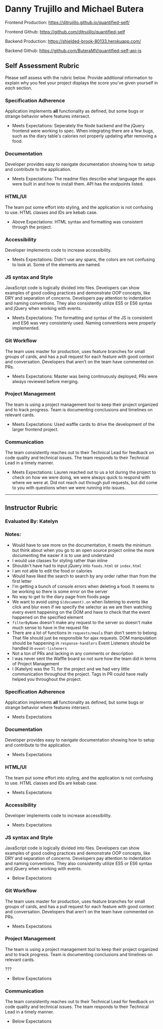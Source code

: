 # Danny Trujillo and Michael Butera

Frontend Production: https://djtrujillo.github.io/quantified-self/

Frontend Github: https://github.com/djtrujillo/quantified-self

Backend Production: https://shielded-brook-80133.herokuapp.com/

Backend Github: https://github.com/ButeraMV/quantified-self-api-js

## Self Assessment Rubric

Please self assess with the rubric below. Provide additional information to explain why you feel your project displays the score you've given yourself in _each_ section.

### Specification Adherence

Application implements **all** functionality as defined, but some bugs or strange behavior where features intersect.

- Meets Expectations: Seperately the Node backend and the jQuery frontend were working to spec. When integrating there are a few bugs, such as the diary table's calories not properly updating after removing a food.

### Documentation

Developer provides easy to navigate documentation showing how to setup and contribute to the application.

- Meets Expectations: The readme files describe what language the apps were built in and how to install them. API has the endpoints listed.

### HTML/UI

The team put some effort into styling, and the application is not confusing to use. HTML classes and IDs are kebab case.

- Above Expectations: HTML syntax and formatting was consistent through the project.  

### Accessibility

Developer implements code to increase accessibility.

- Meets Expectations: Didn't use any spans, the colors are not confusing to look at. Some of the elements are named.

### JS syntax and Style

JavaScript code is logically divided into files. Developers can show examples of good coding practices and demonstrate OOP concepts, like DRY and separation of concerns. Developers pay attention to indentation and naming conventions. They also consistently utilize ES5 or ES6 syntax and jQuery when working with events.

- Meets Expectations: The formatting and syntax of the JS is consistent and ES6 was very consistenly used. Naming conventions were properly implemented.

### Git Workflow

The team uses master for production, uses feature branches for small groups of cards, and has a pull request for each feature with good context and conversation. Developers that aren't on the team have commented on PRs.

- Meets Expectations: Master was being continuously deployed, PRs were always reviewed before merging.

### Project Management

The team is using a project management tool to keep their project organized and to track progress. Team is documenting conclusions and timelines on relevant cards.

- Meets Expectations: Used waffle cards to drive the development of the larger frontend project.

### Communication

The team consistently reaches out to their Technical Lead for feedback on code quality and technical issues. The team responds to their Technical Lead in a timely manner.

- Meets Expectations: Lauren reached out to us a lot during the project to check on how we were doing, we were always quick to respond with where we were at. Did not reach out through pull requests, but did come to you with questions when we were running into issues.

-----------

## Instructor Rubric

### Evaluated By: Katelyn

### Notes:

- Would have to see more on the documentation, it meets the minimum but think about when you go to an open source project online the more documenting the easier it is to use and understand
- I would use classes for styling rather than inline
- Shouldn't have had to input jQuery into `foods.html` or `index.html`
- I am not able to edit the food or calories
- Would have liked the search to search by any order rather than from the first letter
- I'm getting a bunch of console errors when deleting a food. It seems to be working so there is some error on the server
- No way to get to the diary page from foods page
- We want to avoid using `$(document).on` when listening to events like click and blur even if we specify the selector as we are then watching every event happening on the DOM and have to check that the event happened on the specified element
- `filterByName` doesn't make any request to the server so doesn't make much sense to have in the request file
- There are a lot of functions in `requests/meals` than don't seem to belong. That file should just be responsible for ajax requests. DOM manipulation should be happening in `response-handlers` Event Listeners should be handled in `event-listeners`
- Not a ton of PRs and lacking in any comments or description
- I was never sent the Waffle board so not sure how the team did in terms of Project Management
- I (Katelyn) was the TL for the project and we had very little communication throughout the project. Tags in PR could have really helped you throughout the project.

### Specification Adherence

Application implements **all** functionality as defined, but some bugs or strange behavior where features intersect.

- Meets Expectations

### Documentation

Developer provides easy to navigate documentation showing how to setup and contribute to the application.

- Meets Expectations

### HTML/UI

The team put some effort into styling, and the application is not confusing to use. HTML classes and IDs are kebab case.

- Meets Expectations

### Accessibility

Developer implements code to increase accessibility.

- Meets Expectations

### JS syntax and Style

JavaScript code is logically divided into files. Developers can show examples of good coding practices and demonstrate OOP concepts, like DRY and separation of concerns. Developers pay attention to indentation and naming conventions. They also consistently utilize ES5 or ES6 syntax and jQuery when working with events.

- Below Expectations

### Git Workflow

The team uses master for production, uses feature branches for small groups of cards, and has a pull request for each feature with good context and conversation. Developers that aren't on the team have commented on PRs.

- Meets Expectations

### Project Management

The team is using a project management tool to keep their project organized and to track progress. Team is documenting conclusions and timelines on relevant cards.

???
- Below Expectations

### Communication

The team consistently reaches out to their Technical Lead for feedback on code quality and technical issues. The team responds to their Technical Lead in a timely manner.

- Below Expectations
